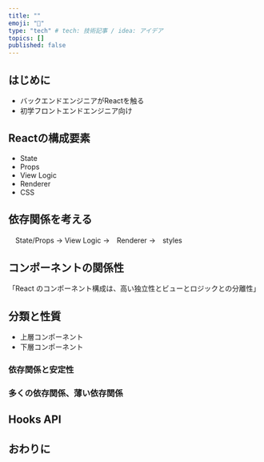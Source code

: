 ```yaml
---
title: ""
emoji: "🐥"
type: "tech" # tech: 技術記事 / idea: アイデア
topics: []
published: false
---
```

## はじめに
- バックエンドエンジニアがReactを触る
- 初学フロントエンドエンジニア向け

## Reactの構成要素
- State
- Props
- View Logic
- Renderer
- CSS

## 依存関係を考える
　State/Props → View Logic →　Renderer →　styles

## コンポーネントの関係性
「React のコンポーネント構成は、高い独立性とビューとロジックとの分離性」

## 分類と性質
- 上層コンポーネント
- 下層コンポーネント

### 依存関係と安定性

### 多くの依存関係、薄い依存関係

## Hooks API

## おわりに